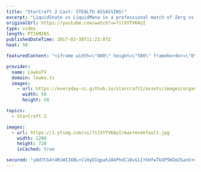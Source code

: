 ```yaml
---
title: "StarCraft 2 Cast: STEALTH ASSASSINS!"
excerpt: "LiquidSnute vs LiquidMana in a professional match of Zerg vs Protoss. Subscribe for more videos: http://lowko.tv/youtube Psionic Storm value: https://goo.gl/KOhZfy  An awesome back-and-forth match of professional StarCraft 2. In this game, Zerg mostly sits back while waiting for an opportunity. In the"
originalUrl: https://youtube.com/watch?v=7ilXYTVKAyI
type: video
length: PT16M20S
publishedDateTime: 2017-03-30T11:23:07Z
heat: 50

featuredContent: "<iframe width=\"800\" height=\"500\" frameborder=\"0\" src=\"https://www.youtube.com/embed/7ilXYTVKAyI\" allow=\"accelerometer; autoplay; encrypted-media; gyroscope; picture-in-picture\" allowfullscreen></iframe>"

provider:
  name: LowkoTV
  domain: lowko.tv
  images:
    - url: https://everyday-cc.github.io/starcraft2/assets/images/organizations/lowko.tv-50x50.jpg
      width: 50
      height: 50

topics:
  - StarCraft 2

images:
  - url: https://i.ytimg.com/vi/7ilXYTVKAyI/maxresdefault.jpg
    width: 1280
    height: 720
    isCached: true

secured: "y8d7CG4t4RiWI3XBL+Ci0yDIqpah2AkPhdC18vG1I+5HfwTkXP5WIm2San5+nLGw7b9FI2Clctyx/ItO7uUuYgDkIky01vfZWXhelGJATtNPdQDIVlFwyj379i8rDmvSrO1rC9vpvA0AjBdRg1xwY3qqodJw320u/wef8omyIfUi922TmPK/FzYcKxUqFkC7NzRK7lmHUYPgBfa1WMIsgZ9x4OVU3cHp+EA4MlzFbOyH2TP4an4XynpMLGJz0xk31fGRy0j1BWIx/MryDRY3eR1leZej3Oz8dTqBMlm5y5yXudW3h0Qy2JHPrAcJoOTXf9oAYUpzxN4st2gu65Tozktxr2WZR5KL1mDSTxT+czOAF220KhlFyzJYT51pe7T6uaC4SMP0tcqo1LsHtzTrkrBsiZnaHx5XKN2lfW3qP9yPafO5VVQ05ew3A5T8wQLA;UtC3Vp/ctLE0Pwg+f21DvA=="
---
```


